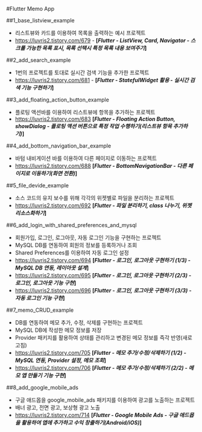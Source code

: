 #Flutter Memo App

##1_base_listview_example
- 리스트뷰와 카드를 이용하여 목록을 출력하는 예시 프로젝트  
- https://luvris2.tistory.com/679 - **[_Flutter - ListView, Card, Navigator - 스크롤 가능한 목록 표시, 목록 선택시 특정 목록 내용 보여주기_]**

##2_add_search_example
- 1번의 프로젝트를 토대로 실시간 검색 기능을 추가한 프로젝트
- https://luvris2.tistory.com/681 - **[_Flutter - StatefulWidget 활용 - 실시간 검색 기능 구현하기_]**

##3_add_floating_action_button_example
- 플로팅 액션바를 이용하여 리스트뷰에 항목을 추가하는 프로젝트
- https://luvris2.tistory.com/683 **[_Flutter - Floating Action Button, showDialog - 플로팅 액션 버튼으로 특정 작업 수행하기(리스트뷰 항목 추가하기)_]**

##4_add_bottom_navigation_bar_example
- 바텀 내비게이션 바를 이용하여 다른 페이지로 이동하는 프로젝트
- https://luvris2.tistory.com/688 **[_Flutter - BottomNavigationBar - 다른 페이지로 이동하기(화면 전환)_]**

##5_file_devide_example
- 소스 코드의 유지 보수를 위해 각각의 위젯별로 파일을 분리하는 프로젝트
- https://luvris2.tistory.com/692 **[_Flutter - 파일 분리하기, class 나누기, 위젯 리소스화하기_]**

##6_add_login_with_shared_preferences_and_mysql
- 회원가입, 로그인, 로그아웃, 자동 로그인 기능을 구현하는 프로젝트
- MySQL DB를 연동하여 회원의 정보를 등록하거나 조회
- Shared Preferences를 이용하여 자동 로그인 설정
- https://luvris2.tistory.com/694 **[_Flutter - 로그인, 로그아웃 구현하기 (1/3) - MySQL DB 연동, 레이아웃 설계_]**
- https://luvris2.tistory.com/695 **[_Flutter - 로그인, 로그아웃 구현하기 (2/3) - 로그인, 로그아웃 기능 구현_]**
- https://luvris2.tistory.com/696 **[_Flutter - 로그인, 로그아웃 구현하기 (3/3) - 자동 로그인 기능 구현_]**

##7_memo_CRUD_example
- DB를 연동하여 메모 추가, 수정, 삭제를 구현하는 프로젝트
- MySQL DB에 작성한 메모 정보를 저장
- Provider 패키지를 활용하여 상태를 관리하고 변경된 메모 정보를 즉각 반영(새로고침)
- https://luvris2.tistory.com/705 **[_Flutter - 메모 추가/수정/삭제하기 (1/2) - MySQL 연동, Provider 설정, 메모 조회_]**
- https://luvris2.tistory.com/706 **[_Flutter - 메모 추가/수정/삭제하기 (2/2) - 메모 앱 만들기 기능 구현_]**

##8_add_google_mobile_ads
- 구글 애드몹을 google_mobile_ads 패키지를 이용하여 광고를 노출하는 프로젝트
- 배너 광고, 전면 광고, 보상형 광고 노출
- https://luvris2.tistory.com/714 **[_Flutter - Google Mobile Ads - 구글 애드몹을 활용하여 앱에 추가하고 수익 창출하기(Android/iOS)_]**
